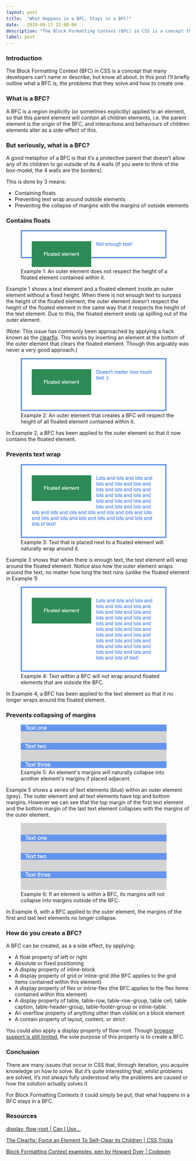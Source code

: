 ```yaml
---
layout: post
title:  "What Happens in a BFC, Stays in a BFC!"
date:   2018-09-21 22:00:00
description: "The Block Formatting Context (BFC) in CSS is a concept that many developers can’t name or describe, but know all about."
label: post
---
```


### Introduction

The Block Formatting Context (BFC) in CSS is a concept that many developers can’t name or describe, but know all about. In this post I’ll briefly outline what a BFC is, the problems that they solve and how to create one.

### What is a BFC?

A BFC is a region implicitly (or sometimes explicitly) applied to an element, so that this parent element will *contain* all children elements, i.e. the parent element is the origin of the BFC, and interactions and behaviours of children elements alter as a side-effect of this.

### But seriously, what is a BFC?

A good metaphor of a BFC is that it’s a protective parent that doesn’t allow any of its children to go outside of its 4 walls (if you were to think of the box-model, the 4 walls are the borders).

This is done by 3 means:

* Containing floats
* Preventing text wrap around outside elements
* Preventing the collapse of margins with the margins of outside elements

### Contains floats

<figure>
    <img src="/static/images/posts/2018-09-21-bfc-1.png" alt="An outer element does not respect the height of a floated element contained within it" class="c-post__image">
    <figcaption>Example 1: An outer element does not respect the height of a floated element contained within it.</figcaption>
</figure>

Example 1 shows a text element and a floated element inside an outer element without a fixed height. When there is not enough text to surpass the height of the floated element, the outer element doesn’t respect the height of the floated element in the same way that it respects the height of the text element. Due to this, the floated element ends up spilling out of the outer element.

(Note: This issue has commonly been approached by applying a hack known as the <a href="https://css-tricks.com/snippets/css/clear-fix/" target="_blank">clearfix</a>. This works by inserting an element at the bottom of the outer element that clears the floated element. Though this arguably was never a very good approach.)

<figure>
    <img src="/static/images/posts/2018-09-21-bfc-2.png" alt="An outer element that creates a BFC will respect the height of all floated element contained within it" class="c-post__image">
    <figcaption>Example 2: An outer element that creates a BFC will respect the height of all floated element contained within it.</figcaption>
</figure>

In Example 2, a BFC has been applied to the outer element so that it now contains the floated element.

### Prevents text wrap

<figure>
    <img src="/static/images/posts/2018-09-21-bfc-3.png" alt="Text that is placed next to a floated element will naturally wrap around it" class="c-post__image">
    <figcaption>Example 3: Text that is placed next to a floated element will naturally wrap around it.</figcaption>
</figure>

Example 3 shows that when there is enough text, the text element will wrap around the floated element. Notice also how the outer element wraps around the text, no matter how long the text runs (unlike the floated element in Example 1)

<figure>
    <img src="/static/images/posts/2018-09-21-bfc-4.png" alt="Text within a BFC will not wrap around floated elements that are outside the BFC" class="c-post__image">
    <figcaption>Example 4: Text within a BFC will not wrap around floated elements that are outside the BFC.</figcaption>
</figure>

In Example 4, a BFC has been applied to the text element so that it no longer wraps around the floated element.

### Prevents collapsing of margins

<figure>
    <img src="/static/images/posts/2018-09-21-bfc-5.png" alt="An element's margins will naturally collapse into another element's margins if placed adjacent" class="c-post__image">
    <figcaption>Example 5: An element's margins will naturally collapse into another element's margins if placed adjacent.</figcaption>
</figure>

Example 5 shows a series of text elements (blue) within an outer element (grey). The outer element and all text elements have top and bottom margins. However we can see that the top margin of the first text element and the bottom margin of the last text element collapses with the margins of the outer element.

<figure>
    <img src="/static/images/posts/2018-09-21-bfc-6.png" alt="If an element is within a BFC, its margins will not collapse into margins outside of the BFC" class="c-post__image">
    <figcaption>Example 6: If an element is within a BFC, its margins will not collapse into margins outside of the BFC.</figcaption>
</figure>

In Example 6, with a BFC applied to the outer element, the margins of the first and last text elements no longer collapse.

### How do you create a BFC?

A BFC can be created, as a a side effect, by applying:

* A float property of left or right
* Absolute or fixed positioning
* A display property of inline-block
* A display property of grid or inline-grid (the BFC applies to the grid items contained within this element)
* A display property of flex or inline-flex (the BFC applies to the flex items contained within this element)
* A display property of table, table-row, table-row-group, table cell, table caption, table-header-group, table-footer-group or inline-table.
* An overflow property of anything other than visible on a block element
* A contain property of layout, content, or strict

You could also apply a display property of flow-root. Though <a href="https://caniuse.com/#search=flow-root" target="_blank">browser support is still limited</a>, the sole purpose of this property is to create a BFC.

### Conclusion

There are many issues that occur in CSS that, through iteration, you acquire knowledge on how to solve. But it’s quite interesting that, whilst problems are solved, it’s not always fully understood why the problems are caused or how the solution actually solves it.

For Block Formatting Contexts it could simply be put, that what happens in a BFC stays in a BFC.

### Resources

<a href="https://caniuse.com/#search=flow-root" target="_blank">display: flow-root | Can I Use...</a>

<a href="https://css-tricks.com/snippets/css/clear-fix/" target="_blank">The Clearfix: Force an Element To Self-Clear its Children | CSS Tricks</a>

<a href="https://codepen.io/howarddyer/full/NLmqMb" target="_blank">Block Formatting Context examples, pen by Howard Dyer | Codepen</a>

